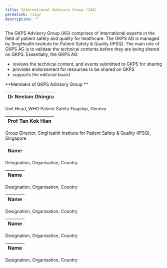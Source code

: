 ```yaml
---
title: International Advisory Group (IAG)
permalink: /iag/
description: ""
---
```

The GKPS Advisory Group (AG) comprises of international experts in the field of patient safety and quality for healthcare. The GKPS AG is managed by SingHealth Institute for Patient Safety & Quality (IPSQ). The main role of GKPS AG is to validate the technical contents before they are being shared on GKPS. Essentially, the GKPS AG:

* reviews the technical content, and events submitted to GKPS for sharing
* provides endorsement for resources to be shared on GKPS
* supports the editorial board

**Members of GKPS Advisory Group **

|Dr Neelam Dhingra |
| -------| 
Unit Head, WHO Patient Safety Flagship, Geneva

| Prof Tan Kok Hian  |
| -------| 
Group Director, SingHealth Institute for Patient Safety & Quality (IPSQ), Singapore 

| Name  |
| -------| 
Designation, Organisation, Country 

| Name  |
| -------| 
Designation, Organisation, Country 

| Name  |
| -------| 
Designation, Organisation, Country 

| Name  |
| -------| 
Designation, Organisation, Country 

| Name  |
| -------| 
Designation, Organisation, Country